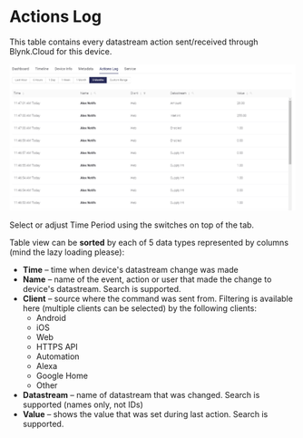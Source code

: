 # Actions Log

This table contains every datastream action sent/received through Blynk.Cloud for this device.

![](../../../.gitbook/assets/devices_actions_log.png)

Select or adjust Time Period using the switches on top of the tab.

Table view can be **sorted** by each of 5 data types represented by columns \(mind the lazy loading please\):

* **Time** – time when device's datastream change was made
* **Name** – name of the event, action or user that made the change to device's datastream. Search is supported.
* **Client** – source where the command was sent from. Filtering is available here \(multiple clients can be selected\) by the following clients:
  * Android
  * iOS
  * Web
  * HTTPS API
  * Automation
  * Alexa
  * Google Home
  * Other
* **Datastream** – name of datastream that was changed. Search is supported \(names only, not IDs\)
* **Value** – shows the value that was set during last action. Search is supported.

